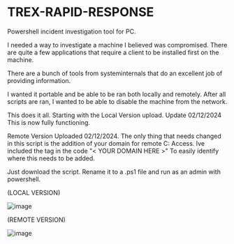 # TREX-RAPID-RESPONSE

Powershell incident investigation tool for PC.

I needed a way to investigate a machine I believed was compromised.  There are quite a few applications that require a client to be installed first on the machine.  

There are a bunch of tools from systeminternals that do an excellent job of providing information.  

I wanted it portable and be able to be ran both locally and remotely.  After all scripts are ran, I wanted to be able to disable the machine from the network.

This does it all.  Starting with the Local Version upload.  Update 02/12/2024 This is now fully functioning.

Remote Version Uploaded 02/12/2024.  The only thing that needs changed in this script is the addition of your domain for remote C: Access.   Ive included the tag in the code "< YOUR DOMAIN HERE >"  To easily identify where this needs to be added.

Just download the script.  Rename it to a .ps1 file and run as an admin with powershell.


  (LOCAL VERSION)

  
![image](https://github.com/SHIFTYProjects/TREX-RAPID-RESPONSE/assets/115837132/bbac4fe9-1788-4e25-ab5d-a8de4b875a1b)


(REMOTE VERSION)

![image](https://github.com/SHIFTYProjects/TREX-RAPID-RESPONSE/assets/115837132/a23ab3df-d29f-407c-890d-c0d0fa28ab40)


